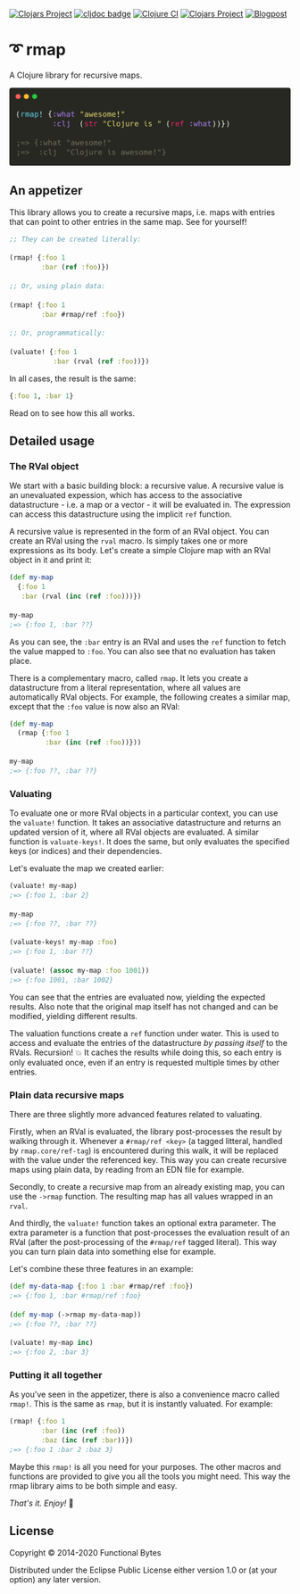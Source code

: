 [![Clojars Project](https://img.shields.io/clojars/v/functionalbytes/rmap.svg)](https://clojars.org/functionalbytes/rmap)
[![cljdoc badge](https://cljdoc.org/badge/functionalbytes/rmap)](https://cljdoc.org/d/functionalbytes/rmap/CURRENT)
[![Clojure CI](https://github.com/aroemers/rmap/workflows/Clojure%20CI/badge.svg?branch=master)](https://github.com/aroemers/rmap/actions?query=workflow%3A%22Clojure+CI%22)
[![Clojars Project](https://img.shields.io/clojars/dt/functionalbytes/rmap?color=blue)](https://clojars.org/functionalbytes/rmap)
[![Blogpost](https://img.shields.io/badge/blog-Introducing%20rmap%202.0-blue)](https://functionalbytes.nl/clojure/rmap/2020/06/04/rmap-2.html)

# ➰ rmap

A Clojure library for recursive maps.

![Banner](banner.png)

## An appetizer

This library allows you to create a recursive maps, i.e. maps with entries that can point to other entries in the same map.
See for yourself!

```clj
;; They can be created literally:

(rmap! {:foo 1
        :bar (ref :foo)})

;; Or, using plain data:

(rmap! {:foo 1
        :bar #rmap/ref :foo})

;; Or, programmatically:

(valuate! {:foo 1
           :bar (rval (ref :foo))})
```

In all cases, the result is the same:

```clj
{:foo 1, :bar 1}
```

Read on to see how this all works.

## Detailed usage

### The RVal object

We start with a basic building block: a recursive value.
A recursive value is an unevaluated expession, which has access to the associative datastructure - i.e. a map or a vector - it will be evaluated in.
The expression can access this datastructure using the implicit `ref` function.

A recursive value is represented in the form of an RVal object.
You can create an RVal using the `rval` macro.
Is simply takes one or more expressions as its body.
Let's create a simple Clojure map with an RVal object in it and print it:

```clj
(def my-map
  {:foo 1
   :bar (rval (inc (ref :foo)))})

my-map
;=> {:foo 1, :bar ??}
```

As you can see, the `:bar` entry is an RVal and uses the `ref` function to fetch the value mapped to `:foo`.
You can also see that no evaluation has taken place.

There is a complementary macro, called `rmap`.
It lets you create a datastructure from a literal representation, where all values are automatically RVal objects.
For example, the following creates a similar map, except that the `:foo` value is now also an RVal:

```clj
(def my-map
  (rmap {:foo 1
         :bar (inc (ref :foo))}))

my-map
;=> {:foo ??, :bar ??}
```

### Valuating

To evaluate one or more RVal objects in a particular context, you can use the `valuate!` function.
It takes an associative datastructure and returns an updated version of it, where all RVal objects are evaluated.
A similar function is `valuate-keys!`.
It does the same, but only evaluates the specified keys (or indices) and their dependencies.

Let's evaluate the map we created earlier:

```clj
(valuate! my-map)
;=> {:foo 1, :bar 2}

my-map
;=> {:foo ??, :bar ??}

(valuate-keys! my-map :foo)
;=> {:foo 1, :bar ??}

(valuate! (assoc my-map :foo 1001))
;=> {:foo 1001, :bar 1002}
```

You can see that the entries are evaluated now, yielding the expected results.
Also note that the original map itself has not changed and can be modified, yielding different results.

The valuation functions create a `ref` function under water.
This is used to access and evaluate the entries of the datastructure _by passing itself_ to the RVals.
Recursion! 💥
It caches the results while doing this, so each entry is only evaluated once, even if an entry is requested multiple times by other entries.

### Plain data recursive maps

There are three slightly more advanced features related to valuating.

Firstly, when an RVal is evaluated, the library post-processes the result by walking through it.
Whenever a `#rmap/ref <key>` (a tagged litteral, handled by `rmap.core/ref-tag`) is encountered during this walk, it will be replaced with the value under the referenced key.
This way you can create recursive maps using plain data, by reading from an EDN file for example.

Secondly, to create a recursive map from an already existing map, you can use the `->rmap` function.
The resulting map has all values wrapped in an `rval`.

And thirdly, the `valuate!` function takes an optional extra parameter.
The extra parameter is a function that post-processes the evaluation result of an RVal (after the post-processing of the `#rmap/ref` tagged literal).
This way you can turn plain data into something else for example.

Let's combine these three features in an example:

```clj
(def my-data-map {:foo 1 :bar #rmap/ref :foo})
;=> {:foo 1, :bar #rmap/ref :foo}

(def my-map (->rmap my-data-map))
;=> {:foo ??, :bar ??}

(valuate! my-map inc)
;=> {:foo 2, :bar 3}
```

### Putting it all together

As you've seen in the appetizer, there is also a convenience macro called `rmap!`.
This is the same as `rmap`, but it is instantly valuated.
For example:

```clj
(rmap! {:foo 1
        :bar (inc (ref :foo))
        :baz (inc (ref :bar))})
;=> {:foo 1 :bar 2 :baz 3}
```

Maybe this `rmap!` is all you need for your purposes.
The other macros and functions are provided to give you all the tools you might need.
This way the rmap library aims to be both simple and easy.

_That's it. Enjoy!_ 🚀

## License

Copyright © 2014-2020 Functional Bytes

Distributed under the Eclipse Public License either version 1.0 or (at
your option) any later version.

